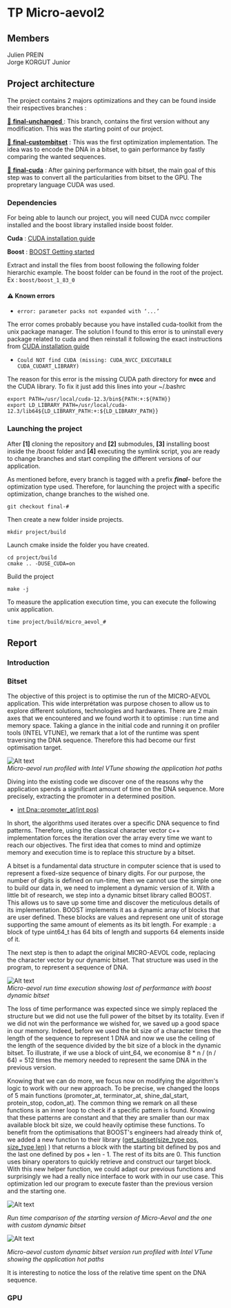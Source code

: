 # TP Micro-aevol2

## Members
Julien PREIN  
Jorge KORGUT Junior

## Project architecture

The project contains 2 majors optimizations and they can be found inside their respectives branches :

[ :pushpin: **final-unchanged**  ](https://github.com/jorgekorgut/micro-aevol2/tree/final-unchanged) : This branch, contains the first version without any modification. This was the starting point of our project.

[ :pushpin: **final-custombitset**](https://github.com/jorgekorgut/micro-aevol2/tree/final-custombitset) : This was the first optimization implementation. The idea was to encode the DNA in a bitset, to gain performance by fastly comparing the wanted sequences.

[ :pushpin: **final-cuda**](https://github.com/jorgekorgut/micro-aevol2/tree/final-cuda) : After gaining performance with bitset, the main goal of this step was to convert all the particularities from bitset to the GPU. The propretary language CUDA was used.

### Dependencies

For being able to launch our project, you will need CUDA nvcc compiler installed and the boost library installed inside boost folder.  

**Cuda** : [CUDA installation guide](https://docs.nvidia.com/cuda/cuda-installation-guide-linux)

**Boost** : [BOOST Getting started](https://www.boost.org/doc/libs/1_84_0/more/getting_started)  

Extract and install the files from boost following the following folder hierarchic example. The boost folder can be found in the root of the project. 
Ex : ```boost/boost_1_83_0```  

#### :warning: Known errors

* ```error: parameter packs not expanded with ‘...’```  

The error comes probably because you have installed cuda-toolkit from the unix package manager. The solution I found to this error is to uninstall every package related to cuda and then reinstall it following the exact instructions from [CUDA installation guide](https://docs.nvidia.com/cuda/cuda-installation-guide-linux)  

* ```Could NOT find CUDA (missing: CUDA_NVCC_EXECUTABLE CUDA_CUDART_LIBRARY)```  

The reason for this error is the missing CUDA path directory for **nvcc** and the CUDA library. To fix it just add this lines into your ~/.bashrc 
```
export PATH=/usr/local/cuda-12.3/bin${PATH:+:${PATH}}
export LD_LIBRARY_PATH=/usr/local/cuda-12.3/lib64${LD_LIBRARY_PATH:+:${LD_LIBRARY_PATH}}
```

### Launching the project  

After **[1]** cloning the repository and **[2]** submodules, **[3]** installing boost inside the /boost folder and **[4]** executing the symlink script, you are ready to change branches and start compiling the different versions of our application.

As mentioned before, every branch is tagged with a prefix _**final-**_ before the optimization type used. Therefore, for launching the project with a specific optimization, change branches to the wished one.

```
git checkout final-#
```  

Then create a new folder inside projects.

```
mkdir project/build
```  

Launch cmake inside the folder you have created.

```
cd project/build
cmake .. -DUSE_CUDA=on
```  

Build the project
```
make -j
```  

To measure the application execution time, you can execute the following unix application.  
```
time project/build/micro_aevol_#
```

## Report  

### Introduction

### Bitset
The objective of this project is to optimise the run of the MICRO-AEVOL application. This wide interprétation was purpose chosen to allow us to explore different solutions, technologies and hardwares. There are 2 main axes that we encountered and we found worth it to optimise : run time and memory space.
Taking a glance in the initial code and running it on profiler tools (INTEL VTUNE), we remark that a lot of the runtime was spent traversing the DNA sequence. Therefore this had become our first optimisation target.


![Alt text](resources/hot_path_unchanged_vtune.png)  
_Micro-aevol run profiled with Intel VTune showing the application hot paths_  


Diving into the existing code we discover one of the reasons why the application spends a significant amount of time on the DNA sequence. More precisely, extracting the promoter in a determined position.  

* [int Dna::promoter_at(int pos)](https://github.com/jorgekorgut/micro-aevol2/blob/final-unchanged/project/Dna.cpp#L125C1-L125C1)  

In short, the algorithms used iterates over a specific DNA sequence to find patterns. Therefore, using the classical character vector c++ implementation forces the iteration over the array every time we want to reach our objectives.
The first idea that comes to mind and optimize memory and execution time is to replace this structure by a bitset.

A bitset is a fundamental data structure in computer science that is used to represent a fixed-size sequence of binary digits. For our purpose, the number of digits is defined on run-time, then we cannot use the simple one to build our data in, we need to implement a dynamic version of it. With a little bit of research, we step into a dynamic bitset library called BOOST. This allows us to save up some time and discover the meticulous details of its implementation. BOOST implements it as a dynamic array of blocks that are user defined. These blocks are values and represent one unit of storage supporting the same amount of elements as its bit length. For example : a block of type uint64_t has 64 bits of length and supports 64 elements inside of it.


The next step is then to adapt the original MICRO-AEVOL code, replacing the character vector by our dynamic bitset. That structure was used in the program, to represent a sequence of DNA.

![Alt text](resources/lost_performance_naif_dynamic_bitset.png)  
_Micro-aevol run time execution showing lost of performance with boost dynamic bitset_  

The loss of time performance was expected since we simply replaced the structure but we did not use the full power of the bitset by its totality. Even if we did not win the performance we wished for, we saved up a good space in our memory. Indeed, before we used the bit size of a character times the length of the sequence to represent 1 DNA and now we use the ceiling of the length of the sequence divided by the bit size of a block in the dynamic bitset.
To illustrate, if we use a block of uint_64, we economise 8 * n / (n / 64) = 512 times the memory needed to represent the same DNA in the previous version.

Knowing that we can do more, we focus now on modifying the algorithm's logic to work with our new approach. To be precise, we changed the loops of 5 main functions (promoter_at, terminator_at, shine_dal_start, protein_stop, codon_at). The common thing we remark on all these functions is an inner loop to check if a specific pattern is found. Knowing that these patterns are constant and that they are smaller than our max available block bit size, we could heavily optimise these functions. 
To benefit from the optimisations that BOOST's engineers had already think of, we added a new function to their library ([get_subset(size_type pos, size_type len)](https://github.com/druckdev/dynamic_bitset/blob/42271ad9e47df986ec585f8aaa691c34a0819c67/include/boost/dynamic_bitset/dynamic_bitset.hpp#L1401C1) ) that returns a block with the starting bit defined by pos and the last one defined by pos + len - 1. The rest of its bits are 0. This function uses binary operators to quickly retrieve and construct our target block.
With this new helper function, we could adapt our previous functions and surprisingly we had a really nice interface to work with in our use case.
This optimization led our program to execute faster than the previous version and the starting one. 

![Alt text](resources/time_compare_unchanged_dynamic_bitset.png)  

_Run time comparison of the starting version of Micro-Aevol and the one with custom dynamic bitset_  

![Alt text](resources/dynamic_bitset_application_hot_path.png)  

_Micro-aevol custom dynamic bitset version run profiled with Intel VTune showing the application hot paths_  

It is interesting to notice the loss of the relative time spent on the DNA sequence. 
### GPU
